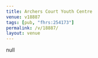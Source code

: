 ```yaml
---
title: Archers Court Youth Centre
venue: v18887
tags: [pub, "fhrs:254173"]
permalink: /v/18887/
layout: venue
---
```

null